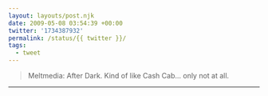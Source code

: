 ```yaml
---
layout: layouts/post.njk
date: 2009-05-08 03:54:39 +00:00
twitter: '1734387932'
permalink: /status/{{ twitter }}/
tags: 
  - tweet
---
```


> Meltmedia: After Dark. Kind of like Cash Cab... only not at all.

---
